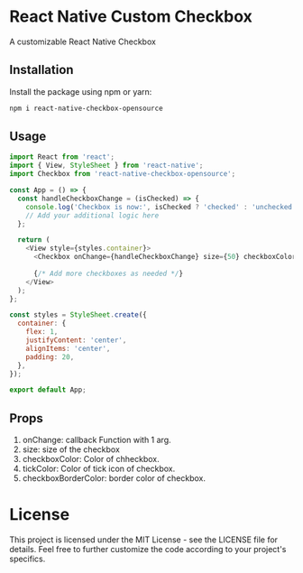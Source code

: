 # React Native Custom Checkbox

A customizable React Native Checkbox

## Installation

Install the package using npm or yarn:

```bash
npm i react-native-checkbox-opensource

```
## Usage

```javascript
import React from 'react';
import { View, StyleSheet } from 'react-native';
import Checkbox from 'react-native-checkbox-opensource';

const App = () => {
  const handleCheckboxChange = (isChecked) => {
    console.log('Checkbox is now:', isChecked ? 'checked' : 'unchecked');
    // Add your additional logic here
  };

  return (
    <View style={styles.container}>
      <Checkbox onChange={handleCheckboxChange} size={50} checkboxColor={"red"} tickColor={"black"} checkboxBorderColor={"red"} />
      
      {/* Add more checkboxes as needed */}
    </View>
  );
};

const styles = StyleSheet.create({
  container: {
    flex: 1,
    justifyContent: 'center',
    alignItems: 'center',
    padding: 20,
  },
});

export default App;
```

## Props
1. onChange: callback Function with 1 arg.
2. size: size of the checkbox
3. checkboxColor: Color of chheckbox.
4. tickColor: Color of tick icon of checkbox.
5. checkboxBorderColor: border color of checkbox.

# License
This project is licensed under the MIT License - see the LICENSE file for details. Feel free to further customize the code according to your project's specifics.
